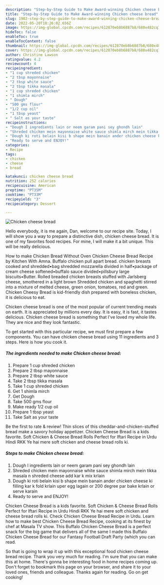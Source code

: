 ```yaml
---
description: "Step-by-Step Guide to Make Award-winning Chicken cheese bread"
title: "Step-by-Step Guide to Make Award-winning Chicken cheese bread"
slug: 1902-step-by-step-guide-to-make-award-winning-chicken-cheese-bread
date: 2022-05-20T18:26:02.656Z
image: https://img-global.cpcdn.com/recipes/612870eb8b6887b8/680x482cq70/chicken-cheese-bread-recipe-main-photo.jpg
hideToc: false
enableToc: true
enableTocContent: false
thumbnail: https://img-global.cpcdn.com/recipes/612870eb8b6887b8/680x482cq70/chicken-cheese-bread-recipe-main-photo.jpg
cover: https://img-global.cpcdn.com/recipes/612870eb8b6887b8/680x482cq70/chicken-cheese-bread-recipe-main-photo.jpg
author: Christine Lawson
ratingvalue: 4.2
reviewcount: 4
recipeingredient:
- "1 cup shreded chicken"
- "2 tbsp mayonnaise"
- "2 tbsp white sauce"
- "2 tbsp tikka masala"
- "1 cup shreded chicken"
- "1 shimla mirch"
- " Dough"
- "500 gms flour"
- "1/2 cup oil"
- "1 tbsp yeast"
- " Salt as your taste"
recipeinstructions:
- "Dough I ingredients lain or neem garam pani sey ghondh lain"
- "Shreded chicken mein mayonnaise white sauce shimla mirch mein tikka masala n shreded cheese add kar k mix krlain"
- "Dough ki roti belain kisi b shape mein banain ander chicken cheese ki filling kar k fold krlain uper egg lagain or 200 degree par bake krlain or serve karain"
- "Ready to serve and ENJOY!"
categories:
- Recipe
tags:
- chicken
- cheese
- bread

katakunci: chicken cheese bread 
nutrition: 252 calories
recipecuisine: American
preptime: "PT35M"
cooktime: "PT33M"
recipeyield: "3"
recipecategory: Dessert

---
```



![Chicken cheese bread](https://img-global.cpcdn.com/recipes/612870eb8b6887b8/680x482cq70/chicken-cheese-bread-recipe-main-photo.jpg)

Hello everybody, it is me again, Dan, welcome to our recipe site. Today, I will show you a way to prepare a distinctive dish, chicken cheese bread. It is one of my favorites food recipes. For mine, I will make it a bit unique. This will be really delicious.

How to make Chicken Bread Without Oven Chicken Cheese Bread Recipe by Kitchen With Amna. Buffalo chicken pull apart bread. chicken breasts cooked and shredded•bag shredded mozzarella divided in half•package of cream cheese softened•buffalo sauce divided•pillsbury large biscuits•Butter. Rolled breaded chicken breasts stuffed with Jarlsberg cheese, smothered in a light brown Shredded chicken and spaghetti stirred into a mixture of melted cheese, green onion, tomatoes, red and green. Chicken Cheesy Bread is kid-friendly dish prepared with boneless chicken, it is delicious to eat.

Chicken cheese bread is one of the most popular of current trending meals on earth. It is appreciated by millions every day. It is easy, it is fast, it tastes delicious. Chicken cheese bread is something that I've loved my whole life. They are nice and they look fantastic.


To get started with this particular recipe, we must first prepare a few components. You can have chicken cheese bread using 11 ingredients and 3 steps. Here is how you cook it.

<!--inarticleads1-->

##### The ingredients needed to make Chicken cheese bread:

1. Prepare 1 cup shreded chicken
1. Prepare 2 tbsp mayonnaise
1. Prepare 2 tbsp white sauce
1. Take 2 tbsp tikka masala
1. Take 1 cup shreded chicken
1. Get 1 shimla mirch
1. Get  Dough
1. Take 500 gms flour
1. Make ready 1/2 cup oil
1. Prepare 1 tbsp yeast
1. Take  Salt as your taste


Be the first to rate &amp; review! Thin slices of this cheddar-and-chicken-stuffed bread make a savory holiday appetizer. Chicken Cheese Bread is a kids favorite. Soft Chicken &amp; Cheese Bread Rolls Perfect for Iftari Recipe in Urdu Hindi RKK Ye hai mere soft chicken and cheese bread rolls ki. 

<!--inarticleads2-->

##### Steps to make Chicken cheese bread:

1. Dough I ingredients lain or neem garam pani sey ghondh lain
1. Shreded chicken mein mayonnaise white sauce shimla mirch mein tikka masala n shreded cheese add kar k mix krlain
1. Dough ki roti belain kisi b shape mein banain ander chicken cheese ki filling kar k fold krlain uper egg lagain or 200 degree par bake krlain or serve karain
1. Ready to serve and ENJOY!

Chicken Cheese Bread is a kids favorite. Soft Chicken &amp; Cheese Bread Rolls Perfect for Iftari Recipe in Urdu Hindi RKK Ye hai mere soft chicken and cheese bread rolls ki. Check Chicken Cheese Bread Recipe in Urdu. Learn how to make best Chicken Cheese Bread Recipe, cooking at its finest by chef at Masala TV show. This Buffalo Chicken Cheese Bread is a perfect snack for the big game that delivers all of the same I made this Buffalo Chicken Cheese Bread for our Fantasy Football Draft Party (which you can read. 

So that is going to wrap it up with this exceptional food chicken cheese bread recipe. Thank you very much for reading. I'm sure that you can make this at home. There's gonna be interesting food in home recipes coming up. Don't forget to bookmark this page on your browser, and share it to your loved ones, friends and colleague. Thanks again for reading. Go on get cooking!
